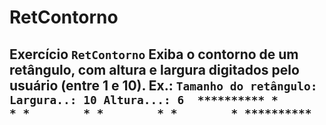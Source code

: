# RetContorno
## Exercício `RetContorno`  Exiba o contorno de um retângulo, com altura e largura digitados pelo usuário (entre 1 e 10).  Ex.:  ``` Tamanho do retângulo: Largura..: 10 Altura...: 6  ********** *        * *        * *        * *        * ********** ```
